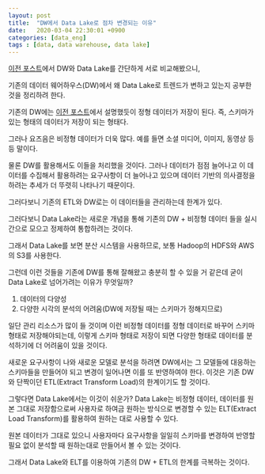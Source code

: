 ```yaml
---
layout: post
title:  "DW에서 Data Lake로 점차 변경되는 이유"
date:   2020-03-04 22:30:01 +0900
categories: [data_eng]
tags : [data, data warehouse, data lake]
---
```

[이전 포스트](/data_eng/diff-data_lake-data_warehouse)에서 DW와 Data Lake를 간단하게 서로 비교해봤으니,

기존의 데이터 웨어하우스(DW)에서 왜 Data Lake로 트렌드가 변하고 있는지 공부한 것을 정리하려 한다.

<!--more-->

기존의 DW에는 [이전 포스트](/data_eng/diff-data_lake-data_warehouse)에서 설명했듯이 정형 데이터가 저장이 된다. 즉, 스키마가 있는 형태의 데이터가 저장이 되는 형태다.

그러나 요즈음은 비정형 데이터가 더욱 많다. 예를 들면 소셜 미디어, 이미지, 동영상 등등 말이다.

물론 DW를 활용해서도 이들을 처리했을 것이다. 그러나 데이터가 점점 늘어나고 이 데이터를 수집해서 활용하려는 요구사항이 더 늘어나고 있으며 데이터 기반의 의사결정을 하려는 추세가 더 뚜렷히 나타나기 때문이다.

그러다보니 기존의 ETL와 DW로는 이 데이터들을 관리하는데 한계가 있다.

그러다보니 Data Lake라는 새로운 개념을 통해 기존의 DW + 비정형 데이터 들을 실시간으로 모으고 정제하여 통합하려는 것이다.

그래서 Data Lake를 보면 분산 시스템을 사용하므로, 보통 Hadoop의 HDFS와 AWS의 S3를 사용한다.

그런데 이런 것들을 기존에 DW를 통해 잘해왔고 충분히 할 수 있을 거 같은데 굳이 Data Lake로 넘어가려는 이유가 무엇일까?

1. 데이터의 다양성
1. 다양한 시각의 분석의 어려움(DW에 저장될 때는 스키마가 정해지므로)

일단 관리 리소스가 많이 들 것이며 이런 비정형 데이터를 정형 데이터로 바꾸어 스키마 형태로 저장해야되는데, 이렇게 스키마 형태로 저장이 되면 다양한 형태로 데이터를 분석하기에 더 어려움이 있을 것이다.

새로운 요구사항이 나와 새로운 모델로 분석을 하려면 DW에서는 그 모델들에 대응하는 스키마들을 만들어야 되고 변경이 일어나면 이를 또 반영하여야 한다. 이것은 기존 DW와 단짝이던 ETL(Extract Transform Load)의 한계이기도 할 것이다.

그렇다면 Data Lake에서는 이것이 쉬운가? Data Lake는 비정형 데이터, 데이터를 원본 그대로 저장함으로써 사용자로 하여금 원하는 방식으로 변경할 수 있는 ELT(Extract Load Transform)를 활용하여 원하는 대로 사용할 수 있다.

원본 데이터가 그대로 있으니 사용자마다 요구사항을 일일히 스키마를 변경하여 반영할 필요 없이 분석할 때 원하는대로 만들어서 볼 수 있는 것이다.

그래서 Data Lake와 ELT를 이용하여 기존의 DW + ETL의 한계를 극복하는 것이다.
